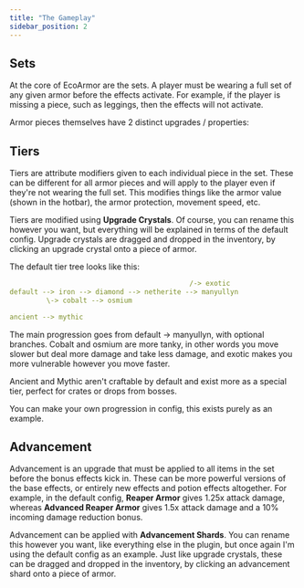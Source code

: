 ```yaml
---
title: "The Gameplay"
sidebar_position: 2
---
```


## Sets

At the core of EcoArmor are the sets. A player must be wearing a full set of any given armor before the effects activate. For example, if the player is missing a piece, such as leggings, then the effects will not activate.

Armor pieces themselves have 2 distinct upgrades / properties:

## Tiers

Tiers are attribute modifiers given to each individual piece in the set. These can be different for all armor pieces and will apply to the player even if they're not wearing the full set. This modifies things like the armor value (shown in the hotbar), the armor protection, movement speed, etc.

Tiers are modified using **Upgrade Crystals**. Of course, you can rename this however you want, but everything will be explained in terms of the default config. Upgrade crystals are dragged and dropped in the inventory, by clicking an upgrade crystal onto a piece of armor.

The default tier tree looks like this:

```yaml
                                            /-> exotic
default --> iron --> diamond --> netherite --> manyullyn
         \-> cobalt --> osmium

ancient --> mythic
```

The main progression goes from default -> manyullyn, with optional branches. Cobalt and osmium are more tanky, in other words you move slower but deal more damage and take less damage, and exotic makes you more vulnerable however you move faster.

Ancient and Mythic aren't craftable by default and exist more as a special tier, perfect for crates or drops from bosses.

You can make your own progression in config, this exists purely as an example.

## Advancement

Advancement is an upgrade that must be applied to all items in the set before the bonus effects kick in. These can be more powerful versions of the base effects, or entirely new effects and potion effects altogether. For example, in the default config, **Reaper Armor** gives 1.25x attack damage, whereas **Advanced Reaper Armor** gives 1.5x attack damage and a 10% incoming damage reduction bonus.

Advancement can be applied with **Advancement Shards**. You can rename this however you want, like everything else in the plugin, but once again I'm using the default config as an example. Just like upgrade crystals, these can be dragged and dropped in the inventory, by clicking an advancement shard onto a piece of armor.